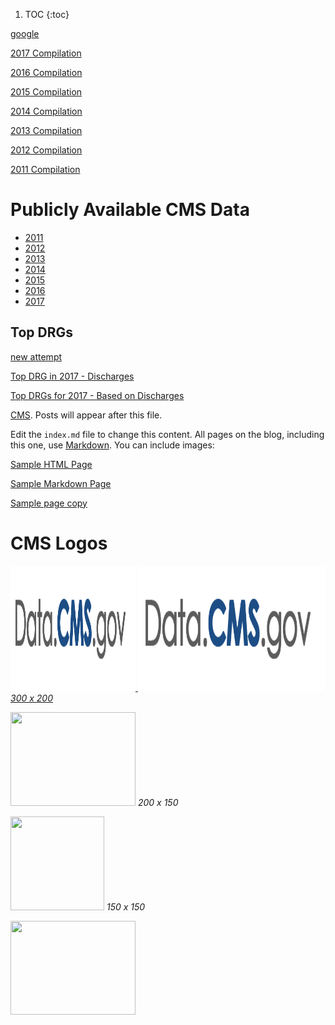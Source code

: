 1. TOC
{:toc}


[google](http://google.com) 



[2017 Compilation](http://mvigoda.github.io/datasets/Year_2017/one_in_Year_2017.html)

[2016 Compilation](http://mvigoda.github.io/datasets/Year_2016/one_in_Year_2016.html)

[2015 Compilation](http://mvigoda.github.io/datasets/Year_2015/one_in_Year_2015.html)

[2014 Compilation](http://mvigoda.github.io/datasets/Year_2014/one_in_Year_2014.html)

[2013 Compilation](http://mvigoda.github.io/datasets/Year_2013/one_in_Year_2013.html)

[2012 Compilation](http://mvigoda.github.io/datasets/Year_2012/one_in_Year_2012.html)

[2011 Compilation](http://mvigoda.github.io/datasets/Year_2011/one_in_Year_2011.html)








# Publicly Available CMS Data

* [2011](https://data.cms.gov/Medicare-Inpatient/Inpatient-Prospective-Payment-System-IPPS-Provider/97k6-zzx3)  
* [2012](https://data.cms.gov/Medicare-Inpatient/Inpatient-Prospective-Payment-System-IPPS-Provider/xpsg-6hup)  
* [2013](https://data.cms.gov/Medicare-Inpatient/Inpatient-Prospective-Payment-System-IPPS-Provider/kd35-nmmt)  
* [2014](https://data.cms.gov/Medicare-Inpatient/Inpatient-Prospective-Payment-System-IPPS-Provider/9zmi-76w9)    
* [2015](https://data.cms.gov/Medicare-Inpatient/Inpatient-Prospective-Payment-System-IPPS-Provider/w2du-it53)    
* [2016](https://data.cms.gov/Medicare-Inpatient/Inpatient-Prospective-Payment-System-IPPS-Provider/fm2n-hjj6)  
* [2017](https://data.cms.gov/Medicare-Inpatient/Inpatient-Prospective-Payment-System-IPPS-Provider/tcsp-6e99)  



## Top DRGs

[new attempt](http://michaelvigoda.com/datasets/Discharges/Top_Discharges_2017.md)  



[Top DRG in 2017 - Discharges](http://mvigoda.github.io/datasets/Discharges/Top_DRGs_charts.html)  

 
[Top DRGs for 2017 - Based on Discharges](http://mvigoda.github.io/Top_Discharges_2017.md)


[CMS](https://www.cms.gov). 
Posts will appear after this file. 



Edit the `index.md` file to change this content. All pages on the blog, including this one, use [Markdown](https://guides.github.com/features/mastering-markdown/). You can include images:


[Sample HTML Page](http://mvigoda.github.io/Summaries/Sample_HTML_Page.html)  

[Sample Markdown Page](http://mvigoda.github.io/Summaries/In_Misc_sample.md) 

[Sample page copy](http://mvigoda.github.io/_posts/sample_page_copy.md)




# CMS Logos



<a href="https://data.cms.gov/Medicare-Inpatient/Inpatient-Prospective-Payment-System-IPPS-Provider/tcsp-6e99" target="_blank">
      <IMG SRC="/images/CMS Data-dot-gov logo.png"  width="200" height="200" ALT="image"/>
</a>

<a href="https://data.cms.gov/Medicare-Inpatient/Inpatient-Prospective-Payment-System-IPPS-Provider/tcsp-6e99" target="_blank">
      <IMG SRC="/images/CMS Data-dot-gov logo.png"  width="300" height="200" ALT="image"/> <em> 300 x 200</em>
</a>



<a href="https://getvectorlogo.com/cms-centers-for-medicare-medicaid-services-vector-logo-svg/" target="_blank"><img src="https://getvectorlogo.com/wp-content/uploads/2018/10/cms-centers-for-medicare-medicaid-services-vector-logo.png"  width="200" height="150" /></a> <em> 200 x 150 </em>

 
<a href="https://getvectorlogo.com/cms-centers-for-medicare-medicaid-services-vector-logo-svg/" target="_blank"><img src="https://getvectorlogo.com/wp-content/uploads/2018/10/cms-centers-for-medicare-medicaid-services-vector-logo.png"  width="150" height="150" /></a> <em> 150 x 150 </em>

 

 
<a href="https://getvectorlogo.com/cms-centers-for-medicare-medicaid-services-vector-logo-svg/" target="_blank"><img src="https://getvectorlogo.com/wp-content/uploads/2018/10/cms-centers-for-medicare-medicaid-services-vector-logo.png"  width="200" height="150" /></a>

 


